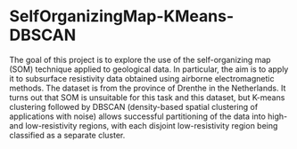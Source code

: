 # SelfOrganizingMap-KMeans-DBSCAN

The goal of this project is to explore the use of the self-organizing map (SOM) technique applied to geological data. 
In particular, the aim is to apply it to subsurface resistivity data obtained using airborne electromagnetic methods. 
The dataset is from the province of Drenthe in the Netherlands. 
It turns out that SOM is unsuitable for this task and this dataset, 
but K-means clustering followed by DBSCAN (density-based spatial clustering of applications with noise) allows 
successful partitioning of the data into high- and low-resistivity regions, with each disjoint low-resistivity region being classified as a separate cluster.
